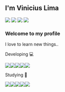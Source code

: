 

<!--
**viniciuslimax10/viniciuslimax10** is a ✨ _special_ ✨ repository because its `README.md` (this file) appears on your GitHub profile.

Here are some ideas to get you started:

- 🔭 I’m currently working on ...
- 🌱 I’m currently learning ...
- 👯 I’m looking to collaborate on ...
- 🤔 I’m looking for help with ...
- 💬 Ask me about ...
- 📫 How to reach me: ...
- 😄 Pronouns: ...
- ⚡ Fun fact: ...
-->
## I'm Vinicius Lima
<a href="https://www.linkedin.com/in/vinicius-lima-a0585492"><img src="https://img.shields.io/badge/linkedin-%230077B5.svg?&style=for-the-badge&logo=linkedin&logoColor=white"></a>
<a href="https://www.instagram.com/viniciuslimax10/"><img src="https://img.shields.io/badge/instagram-%23E4405F.svg?&style=for-the-badge&logo=instagram&logoColor=white"></a> 
<a href="https://wa.me/5511947317661"><img src="https://img.shields.io/badge/WHATSAPP-25D366?&style=for-the-badge&logo=whatsapp&logoColor=white"></a> 
<a href="mailto:viniciuslimax10@gmail.com"><img src="https://img.shields.io/badge/gmail-D14836?&style=for-the-badge&logo=gmail&logoColor=white"></a>
### Welcome to my profile 

I love to learn new things..

Developing 💻

<img src="https://img.shields.io/badge/php-%23777BB4.svg?&style=for-the-badge&logo=php&logoColor=white"><img src="https://img.shields.io/badge/mysql-%2300f.svg?&style=for-the-badge&logo=mysql&logoColor=white"><img src="https://img.shields.io/badge/github-%23100000.svg?&style=for-the-badge&logo=github&logoColor=white"><img src="https://img.shields.io/badge/css3%20-%231572B6.svg?&style=for-the-badge&logo=css3&logoColor=white"><img src="https://img.shields.io/badge/html5%20-%23E34F26.svg?&style=for-the-badge&logo=html5&logoColor=white">



Studying 📖

<img src="https://img.shields.io/badge/javascript%20-%23323330.svg?&style=for-the-badge&logo=javascript&logoColor=%23F7DF1E"><img src="https://img.shields.io/badge/node.js%20-%2343853D.svg?&style=for-the-badge&logo=node.js&logoColor=white"><img src="https://img.shields.io/badge/Flutter%20-%2302569B.svg?&style=for-the-badge&logo=Flutter&logoColor=white"><img src="https://img.shields.io/badge/dart-%230175C2.svg?&style=for-the-badge&logo=dart&logoColor=white"><img src="https://img.shields.io/badge/angular%20-%23DD0031.svg?&style=for-the-badge&logo=angular&logoColor=white">
